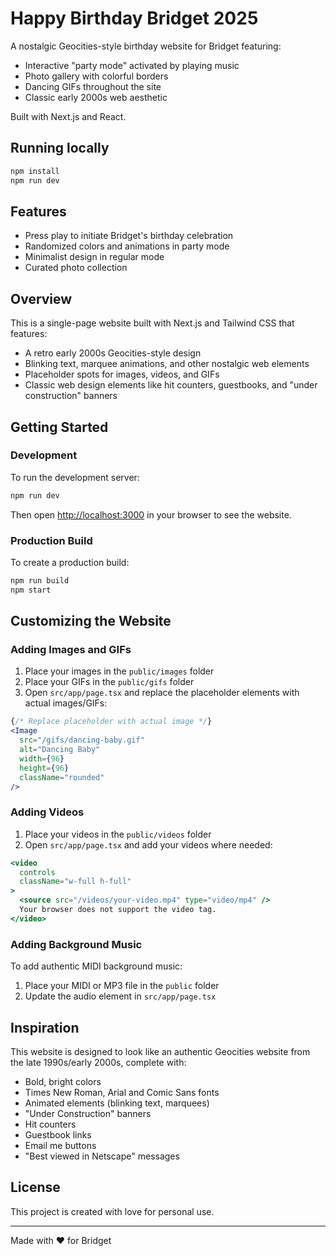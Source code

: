 # Happy Birthday Bridget 2025

A nostalgic Geocities-style birthday website for Bridget featuring:

- Interactive "party mode" activated by playing music
- Photo gallery with colorful borders
- Dancing GIFs throughout the site
- Classic early 2000s web aesthetic

Built with Next.js and React.

## Running locally

```bash
npm install
npm run dev
```

## Features

- Press play to initiate Bridget's birthday celebration
- Randomized colors and animations in party mode
- Minimalist design in regular mode
- Curated photo collection

## Overview

This is a single-page website built with Next.js and Tailwind CSS that features:
- A retro early 2000s Geocities-style design
- Blinking text, marquee animations, and other nostalgic web elements
- Placeholder spots for images, videos, and GIFs
- Classic web design elements like hit counters, guestbooks, and "under construction" banners

## Getting Started

### Development

To run the development server:

```bash
npm run dev
```

Then open [http://localhost:3000](http://localhost:3000) in your browser to see the website.

### Production Build

To create a production build:

```bash
npm run build
npm start
```

## Customizing the Website

### Adding Images and GIFs

1. Place your images in the `public/images` folder
2. Place your GIFs in the `public/gifs` folder
3. Open `src/app/page.tsx` and replace the placeholder elements with actual images/GIFs:

```jsx
{/* Replace placeholder with actual image */}
<Image 
  src="/gifs/dancing-baby.gif" 
  alt="Dancing Baby" 
  width={96} 
  height={96} 
  className="rounded" 
/>
```

### Adding Videos

1. Place your videos in the `public/videos` folder
2. Open `src/app/page.tsx` and add your videos where needed:

```jsx
<video 
  controls 
  className="w-full h-full"
>
  <source src="/videos/your-video.mp4" type="video/mp4" />
  Your browser does not support the video tag.
</video>
```

### Adding Background Music

To add authentic MIDI background music:

1. Place your MIDI or MP3 file in the `public` folder
2. Update the audio element in `src/app/page.tsx`

## Inspiration

This website is designed to look like an authentic Geocities website from the late 1990s/early 2000s, complete with:

- Bold, bright colors
- Times New Roman, Arial and Comic Sans fonts
- Animated elements (blinking text, marquees)
- "Under Construction" banners
- Hit counters
- Guestbook links
- Email me buttons
- "Best viewed in Netscape" messages

## License

This project is created with love for personal use.

---

Made with ❤️ for Bridget
